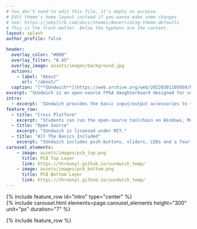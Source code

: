 ```yaml
---
# You don't need to edit this file, it's empty on purpose.
# Edit theme's home layout instead if you wanna make some changes
# See: https://jekyllrb.com/docs/themes/#overriding-theme-defaults
# This is the front-matter. Below the hyphens are the content.
layout: splash
author_profile: false

header:
  overlay_color: "#000"
  overlay_filter: "0.45"
  overlay_image: assets/images/background.jpg
  actions:
    - label: "About"
      url: "/about/"
  caption: "[**SUndwich**](https://web.archive.org/web/20220301205859/http://acoustics.sabanciuniv.edu/~abozkurt/)"
excerpt: "SUndwich is an open-source FPGA daughterboard designed for use in introductory digital design courses."
intro:
  - excerpt: 'SUndwich provides the basic input/output accessories to the Tang Nano 9K FPGA board. The design is open-source and allows for anyone to modify it.'
feature_row:
  - title: "Cross Platform"
    excerpt: "Students can run the open-source toolchain on Windows, MacOS, or Linux."
  - title: "Open Source"
    excerpt: "SUndwich is licensed under MIT."
  - title: "All The Basics Included"
    excerpt: "SUndwich includes push-buttons, sliders, LEDs and a four-digit seven segment display."
carousel_elements:
    - image: assets/images/pcb_top.png
      title: PCB Top Layer
      link: https://threonyl.github.io/sundwich_temp/
    - image: assets/images/pcb_bottom.png
      title: PCB Bottom Layer
      link: https://threonyl.github.io/sundwich_temp/
---
```


<style>
  .splash {
    max-width: 1060px;
    margin: 0 auto;
  }

  .page__title {
    display: none;
  }

  .intro_text .archive__item-body {
      max-width: 700px;
      width: auto;
  }
</style>

<div class="intro_text">
  {% include feature_row id="intro" type="center" %}
</div>

<div style="max-width: 600px !important; margin-left: auto; margin-right: auto;">
      {% include carousel.html elements=page.carousel_elements height="300" unit="px" duration="7" %}
</div>

{% include feature_row %}